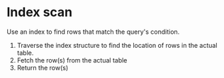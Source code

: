 # Index scan

Use an index to find rows that match the query's condition.

1. Traverse the index structure to find the location of rows in the actual table.
2. Fetch the row(s) from the actual table
3. Return the row(s)
